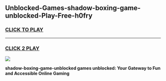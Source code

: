 
## Unblocked-Games-shadow-boxing-game-unblocked-Play-Free-h0fry
<h3>
<a href="https://premium76.site?title=shadow-boxing-game-unblocked&ref=17A">CLICK TO PLAY</a></h3>
<hr>

<h3>
<a href="https://premium76.site?title=shadow-boxing-game-unblocked&ref=17A">CLICK 2 PLAY</a>
  
</h3>

<a href="https://premium76.site?title=shadow-boxing-game-unblocked&ref=17A"><img src="https://clearcache.store/games.png"></a>


**shadow-boxing-game-unblocked games unblocked: Your Gateway to Fun and Accessible Online Gaming**

